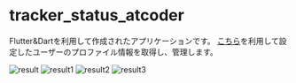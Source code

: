 # tracker_status_atcoder

Flutter&Dartを利用して作成されたアプリケーションです。
[こちら](https://github.com/kenkoooo/AtCoderProblems)を利用して設定したユーザーのプロファイル情報を取得し、管理します。

![result](https://user-images.githubusercontent.com/36401898/76162545-1ab60280-6182-11ea-8671-47a5bf414f51.gif)
![result1](https://user-images.githubusercontent.com/36401898/76162546-1be72f80-6182-11ea-948f-1f3eb5ebe882.gif)
![result2](https://user-images.githubusercontent.com/36401898/76162547-1d185c80-6182-11ea-925e-aea995e6011e.gif)
![result3](https://user-images.githubusercontent.com/36401898/76162549-1ee22000-6182-11ea-90fe-24200b3698f4.gif)